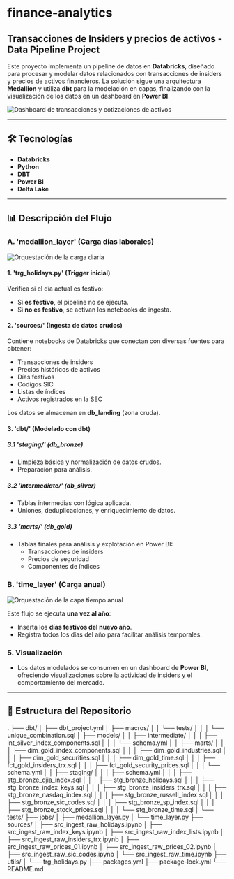 # finance-analytics

## Transacciones de Insiders y precios de activos - Data Pipeline Project

Este proyecto implementa un pipeline de datos en **Databricks**, diseñado para procesar y modelar datos relacionados con transacciones de insiders y precios de activos financieros. La solución sigue una arquitectura **Medallion** y utiliza **dbt** para la modelación en capas, finalizando con la visualización de los datos en un dashboard en **Power BI**.

![Dashboard de transacciones y cotizaciones de activos](https://imgur.com/MwP0ve5)

---

## 🛠️ Tecnologías

- **Databricks**
- **Python**
- **DBT**
- **Power BI**
- **Delta Lake**

---

## 📊 Descripción del Flujo

### A. 'medallion_layer' (Carga días laborales)

![Orquestación de la carga diaria](https://imgur.com/Hzx4PRz)

#### 1. 'trg_holidays.py' (Trigger inicial)
Verifica si el día actual es festivo:
- Si **es festivo**, el pipeline no se ejecuta.
- Si **no es festivo**, se activan los notebooks de ingesta.

#### 2. 'sources/' (Ingesta de datos crudos)
Contiene notebooks de Databricks que conectan con diversas fuentes para obtener:
- Transacciones de insiders
- Precios históricos de activos
- Días festivos
- Códigos SIC
- Listas de índices
- Activos registrados en la SEC

Los datos se almacenan en **db_landing** (zona cruda).

#### 3. 'dbt/' (Modelado con dbt)

##### 3.1 'staging/' (db_bronze)
- Limpieza básica y normalización de datos crudos.
- Preparación para análisis.

##### 3.2 'intermediate/' (db_silver)
- Tablas intermedias con lógica aplicada.
- Uniones, deduplicaciones, y enriquecimiento de datos.

##### 3.3 'marts/' (db_gold)
- Tablas finales para análisis y explotación en Power BI:
  - Transacciones de insiders
  - Precios de seguridad
  - Componentes de índices

### B. 'time_layer' (Carga anual)

![Orquestación de la capa tiempo anual](https://imgur.com/knJjoPy)

Este flujo se ejecuta **una vez al año**:
- Inserta los **días festivos del nuevo año**.
- Registra todos los días del año para facilitar análisis temporales.

### 5. Visualización
- Los datos modelados se consumen en un dashboard de **Power BI**, ofreciendo visualizaciones sobre la actividad de insiders y el comportamiento del mercado.

---

## 📁 Estructura del Repositorio

.
├── dbt/
│ ├── dbt_project.yml
│ ├── macros/
│ │ └── tests/
│ │ │ └── unique_combination.sql
│ ├── models/
│ │ ├── intermediate/
│ │ │ ├── int_silver_index_components.sql
│ │ │ └── schema.yml
│ │ ├── marts/
│ │ │ ├── dim_gold_index_components.sql
│ │ │ ├── dim_gold_industries.sql
│ │ │ ├── dim_gold_securities.sql
│ │ │ ├── dim_gold_time.sql
│ │ │ ├── fct_gold_insiders_trx.sql
│ │ │ ├── fct_gold_security_prices.sql
│ │ │ └── schema.yml
│ │ ├── staging/
│ │ │ ├── schema.yml
│ │ │ ├── stg_bronze_djia_index.sql
│ │ │ ├── stg_bronze_holidays.sql
│ │ │ ├── stg_bronze_index_keys.sql
│ │ │ ├── stg_bronze_insiders_trx.sql
│ │ │ ├── stg_bronze_nasdaq_index.sql
│ │ │ ├── stg_bronze_russell_index.sql
│ │ │ ├── stg_bronze_sic_codes.sql
│ │ │ ├── stg_bronze_sp_index.sql
│ │ │ ├── stg_bronze_stock_prices.sql
│ │ │ └── stg_bronze_time.sql
│ └── tests/
├── jobs/
│ ├── medallion_layer.py
│ └── time_layer.py
├── sources/
│ ├── src_ingest_raw_holidays.ipynb
│ ├── src_ingest_raw_index_keys.ipynb
│ ├── src_ingest_raw_index_lists.ipynb
│ ├── src_ingest_raw_insiders_trx.ipynb
│ ├── src_ingest_raw_prices_01.ipynb
│ ├── src_ingest_raw_prices_02.ipynb
│ ├── src_ingest_raw_sic_codes.ipynb
│ └── src_ingest_raw_time.ipynb
├── utils/
│ └── trg_holidays.py
├── packages.yml
├── package-lock.yml
└── README.md
